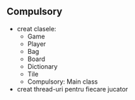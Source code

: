 Compulsory
-
- creat clasele:
  - Game
  - Player
  - Bag
  - Board
  - Dictionary
  - Tile
  - Compulsory: Main class
- creat thread-uri pentru fiecare jucator 
